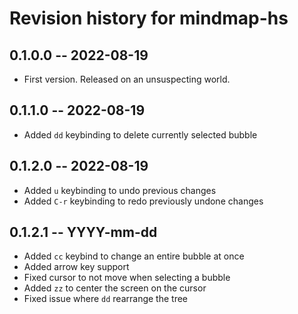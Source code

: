 # Revision history for mindmap-hs

## 0.1.0.0 -- 2022-08-19

* First version. Released on an unsuspecting world.

## 0.1.1.0 -- 2022-08-19

* Added `dd` keybinding to delete currently selected bubble

## 0.1.2.0 -- 2022-08-19

* Added `u` keybinding to undo previous changes
* Added `C-r` keybinding to redo previously undone changes

## 0.1.2.1 -- YYYY-mm-dd

* Added `cc` keybind to change an entire bubble at once
* Added arrow key support
* Fixed cursor to not move when selecting a bubble
* Added `zz` to center the screen on the cursor
* Fixed issue where `dd` rearrange the tree
